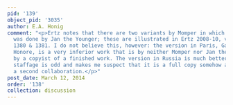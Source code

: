 ```yaml
---
pid: '139'
object_pid: '3035'
author: E.A. Honig
comment: "<p>Ertz notes that there are two variants by Momper in which the staffage
  was done by Jan the Younger; these are illustrated in Ertz 2008-10, vol. 4, pp.
  1380 & 1381. I do not believe this, however: the version in Paris, Gal. d'Art St.
  Honore, is a very inferior work that is by neither Momper nor Jan the Younger but
  by a copyist of a finished work. The version in Russia is much better yet the identical
  staffage is odd and makes me suspect that it is a full copy somehow as well, not
  a second collaboration.</p>"
post_date: March 12, 2014
order: '138'
collection: discussion
---
```

